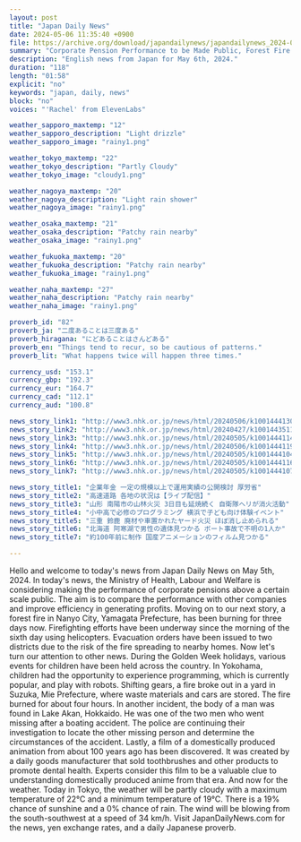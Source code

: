 ```yaml
---
layout: post
title: "Japan Daily News"
date: 2024-05-06 11:35:40 +0900
file: https://archive.org/download/japandailynews/japandailynews_2024-05-05.mp3
summary: "Corporate Pension Performance to be Made Public, Forest Fire Continues in Yamagata, & more…"
description: "English news from Japan for May 6th, 2024."
duration: "118"
length: "01:58"
explicit: "no"
keywords: "japan, daily, news"
block: "no"
voices: "'Rachel' from ElevenLabs"

weather_sapporo_maxtemp: "12"
weather_sapporo_description: "Light drizzle"
weather_sapporo_image: "rainy1.png"

weather_tokyo_maxtemp: "22"
weather_tokyo_description: "Partly Cloudy"
weather_tokyo_image: "cloudy1.png"

weather_nagoya_maxtemp: "20"
weather_nagoya_description: "Light rain shower"
weather_nagoya_image: "rainy1.png"

weather_osaka_maxtemp: "21"
weather_osaka_description: "Patchy rain nearby"
weather_osaka_image: "rainy1.png"

weather_fukuoka_maxtemp: "20"
weather_fukuoka_description: "Patchy rain nearby"
weather_fukuoka_image: "rainy1.png"

weather_naha_maxtemp: "27"
weather_naha_description: "Patchy rain nearby"
weather_naha_image: "rainy1.png"

proverb_id: "82"
proverb_ja: "二度あることは三度ある"
proverb_hiragana: "にどあることはさんどある"
proverb_en: "Things tend to recur, so be cautious of patterns."
proverb_lit: "What happens twice will happen three times."

currency_usd: "153.1"
currency_gbp: "192.3"
currency_eur: "164.7"
currency_cad: "112.1"
currency_aud: "100.8"

news_story_link1: "http://www3.nhk.or.jp/news/html/20240506/k10014441301000.html"
news_story_link2: "http://www3.nhk.or.jp/news/html/20240427/k10014435111000.html"
news_story_link3: "http://www3.nhk.or.jp/news/html/20240505/k10014441141000.html"
news_story_link4: "http://www3.nhk.or.jp/news/html/20240506/k10014441191000.html"
news_story_link5: "http://www3.nhk.or.jp/news/html/20240505/k10014441041000.html"
news_story_link6: "http://www3.nhk.or.jp/news/html/20240505/k10014441161000.html"
news_story_link7: "http://www3.nhk.or.jp/news/html/20240505/k10014441071000.html"

news_story_title1: "企業年金 一定の規模以上で運用実績の公開検討 厚労省"
news_story_title2: "高速道路 各地の状況は【ライブ配信】"
news_story_title3: "山形 南陽市の山林火災 3日目も延焼続く 自衛隊ヘリが消火活動"
news_story_title4: "小中高で必修のプログラミング 横浜で子ども向け体験イベント"
news_story_title5: "三重 鈴鹿 廃材や車置かれたヤード火災 ほぼ消し止められる"
news_story_title6: "北海道 阿寒湖で男性の遺体見つかる ボート事故で不明の1人か"
news_story_title7: "約100年前に制作 国産アニメーションのフィルム見つかる"

---
```


Hello and welcome to today's news from Japan Daily News on May 5th, 2024. In today's news, the Ministry of Health, Labour and Welfare is considering making the performance of corporate pensions above a certain scale public. The aim is to compare the performance with other companies and improve efficiency in generating profits. Moving on to our next story, a forest fire in Nanyo City, Yamagata Prefecture, has been burning for three days now. Firefighting efforts have been underway since the morning of the sixth day using helicopters. Evacuation orders have been issued to two districts due to the risk of the fire spreading to nearby homes. Now let's turn our attention to other news. During the Golden Week holidays, various events for children have been held across the country. In Yokohama, children had the opportunity to experience programming, which is currently popular, and play with robots. Shifting gears, a fire broke out in a yard in Suzuka, Mie Prefecture, where waste materials and cars are stored. The fire burned for about four hours. In another incident, the body of a man was found in Lake Akan, Hokkaido. He was one of the two men who went missing after a boating accident. The police are continuing their investigation to locate the other missing person and determine the circumstances of the accident. Lastly, a film of a domestically produced animation from about 100 years ago has been discovered. It was created by a daily goods manufacturer that sold toothbrushes and other products to promote dental health. Experts consider this film to be a valuable clue to understanding domestically produced anime from that era. And now for the weather. Today in Tokyo, the weather will be partly cloudy with a maximum temperature of 22°C and a minimum temperature of 19°C. There is a 19% chance of sunshine and a 0% chance of rain. The wind will be blowing from the south-southwest at a speed of 34 km/h.  Visit JapanDailyNews.com for the news, yen exchange rates, and a daily Japanese proverb.
